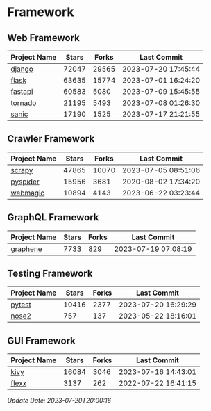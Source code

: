 # Framework

## Web Framework
| Project Name | Stars | Forks | Last Commit |
| ------------ | ----- | ----- | ----------- |
| [django](https://github.com/django/django) | 72047 | 29565 | 2023-07-20 17:45:44 |
| [flask](https://github.com/pallets/flask) | 63635 | 15774 | 2023-07-01 16:24:20 |
| [fastapi](https://github.com/tiangolo/fastapi) | 60583 | 5080 | 2023-07-09 15:45:55 |
| [tornado](https://github.com/tornadoweb/tornado) | 21195 | 5493 | 2023-07-08 01:26:30 |
| [sanic](https://github.com/sanic-org/sanic) | 17190 | 1525 | 2023-07-17 21:21:55 |

## Crawler Framework
| Project Name | Stars | Forks | Last Commit |
| ------------ | ----- | ----- | ----------- |
| [scrapy](https://github.com/scrapy/scrapy) | 47865 | 10070 | 2023-07-05 08:51:06 |
| [pyspider](https://github.com/binux/pyspider) | 15956 | 3681 | 2020-08-02 17:34:20 |
| [webmagic](https://github.com/code4craft/webmagic) | 10894 | 4143 | 2023-06-22 03:23:44 |

## GraphQL Framework
| Project Name | Stars | Forks | Last Commit |
| ------------ | ----- | ----- | ----------- |
| [graphene](https://github.com/graphql-python/graphene) | 7733 | 829 | 2023-07-19 07:08:19 |

## Testing Framework
| Project Name | Stars | Forks | Last Commit |
| ------------ | ----- | ----- | ----------- |
| [pytest](https://github.com/pytest-dev/pytest) | 10416 | 2377 | 2023-07-20 16:29:29 |
| [nose2](https://github.com/nose-devs/nose2) | 757 | 137 | 2023-05-22 18:16:01 |

## GUI Framework
| Project Name | Stars | Forks | Last Commit |
| ------------ | ----- | ----- | ----------- |
| [kivy](https://github.com/kivy/kivy) | 16084 | 3046 | 2023-07-16 14:43:01 |
| [flexx](https://github.com/flexxui/flexx) | 3137 | 262 | 2022-07-22 16:41:15 |

*Update Date: 2023-07-20T20:00:16*